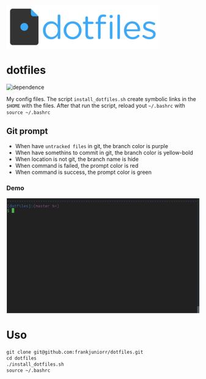 <img alt="Icon" src="dotfiles-logo.png?raw=true" align="middle" height="114" width="400">

# dotfiles

![dependence](https://img.shields.io/badge/linux-ubuntu_18.04-212121.svg?style=true)

My config files.
The script `install_dotfiles.sh` create symbolic links in the `$HOME` with the files.
After that run the script, reload yout `~/.bashrc` with `source ~/.bashrc`

## Git prompt

* When have `untracked files` in git, the branch color is purple
* When have somethins to commit in git, the branch color is yellow-bold
* When location is not git, the branch name is hide
* When command is failed, the prompt color is red
* When command is success, the prompt color is green

### Demo

<img alt="Icon" src="screenshots/prompt_example.gif?raw=true" align="center" hspace="1" vspace="1">

# Uso
```shell
git clone git@github.com:frankjuniorr/dotfiles.git
cd dotfiles
./install_dotfiles.sh
source ~/.bashrc
```
